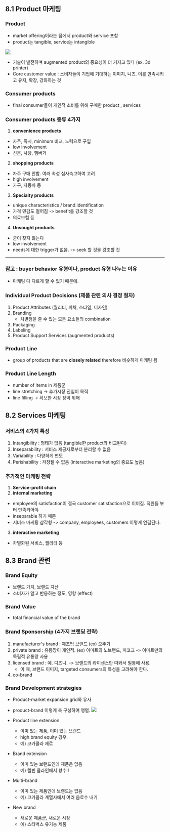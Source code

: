 ## 8.1 Product 마케팅

### Product
- market offering이라는 점에서 product와 service 포함
- product는 tangible, service는 intangible

![](https://miro.medium.com/max/879/1*g4bVMH6fpBjjY_7QhJwQXg.png)

- 기술이 발전하며 augmented product의 중요성이 더 커지고 있다 (ex. 3d printer)
- Core customer value : 소비자들이 기업에 기대하는 이미지, 니즈. 이를 만족시키고 유지, 확장, 강화하는 것

### Consumer products
- final consumer들이 개인적 소비를 위해 구매한 product , services

### Consumer products 종류 4가지
1. **convenience products**
- 자주, 즉시, minimum 비교, 노력으로 구입
- low involvement
- 신문, 사탕, 햄버거
2. **shopping products**
- 자주 구매 안함. 여러 속성 심사숙고하여 고려
- high involvement
- 가구, 자동차 등
3. **Specialty products**
- unique characteristics / brand identification
- 가격 민감도 떨어짐 -> benefit를 강조할 것 
- 의료보험 등
4. **Unsought products**
- 굳이 찾지 않는다
- low involvement
- needs에 대한 trigger가 없음. -> seek 할 것을 강조할 것
---
### 참고 : buyer behavior 유형이나, product 유형 나누는 이유
- 마케팅 다 다르게 할 수 있기 때문에.

### Individual Product Decisions (제품 관련 의사 결정 절차)
1. Product Attributes (퀄리티, 피처, 스타일, 디자인)
2. Branding
	- 차별점을 줄 수 있는 모든 요소들의 combination
3. Packaging
4. Labeling
5. Product Support Services (augmented products)

### Product Line
- group of products that are **closely related** therefore 비슷하게 마케팅 됨
### Product Line Length
- number of items in 제품군
- line stretching -> 추가시장 진입이 목적
- line filling -> 확보한 시장 장악 위해

## 8.2 Services 마케팅

### 서비스의 4가지 특성
1. Intangibility : 형태가 없음 (tangible한 product와 비교된다)
2. Inseparability : 서비스 제공자로부터 분리할 수 없음
3. Variability : 다양하게 변모
4. Perishability : 저장될 수 없음 (interactive marketing의 중요도 높음)

### 추가적인 마케팅 전략
1. **Service-profit chain**
2. **internal marketing**
- employee의 satisfaction이 결국 customer satisfaction으로 이어짐. 직원들 부터 만족되어야
- inseparable 하기 때문
- 서비스 마케팅 삼각형 -> company, employees, customers 이렇게 연결된다.
3. **interactive marketing**
- 차별화된 서비스, 퀄리티 등

## 8.3 Brand 관련

### Brand Equity
- 브랜드 가치, 브랜드 자산
- 소비자가 알고 반응하는 정도, 영향 (effect)

### Brand Value
- total financial value of the brand

### Brand Sponsorship (4가지 브랜딩 전략)
1. manufacturer's brand : 제조업 브랜드 (ex) 오뚜기
2. private brand : 유통망이 개인적. (ex)  이마트의 노브랜드, 피코크 -> 이마트만의 독립적 유통망 사용
3. licensed brand : 예. 디즈니. -> 브랜드의 라이센스만 따와서 필통에 사용.
	- 이 때, 브랜드 이미지, targeted consumers의 특성을 고려해야 한다.
4. co-brand

### Brand Development strategies
- Product-market expansion grid와 유사
- product-brand 이렇게 축 구성하여 행렬.
![](https://www.marketingstudyguide.com/wp-content/uploads/2015/05/four-brand-strategies.png)

- Product line extension
	- 이미 있는 제품, 이미 있는 브랜드
	- high brand equity 경우.
	- 예) 코카콜라 제로

- Brand extension
	- 이미 있는 브랜드인데 제품은 없음
	- 예) 켈빈 클라인에서 향수!!

- Multi-brand
	- 이미 있는 제품인데 브랜드는 없음
	- 예) 코카콜라 계열사에서 여러 음료수 내기

- New brand
	- 새로운 제품군, 새로운 시장
	- 예) 스타벅스 유기농 제품
